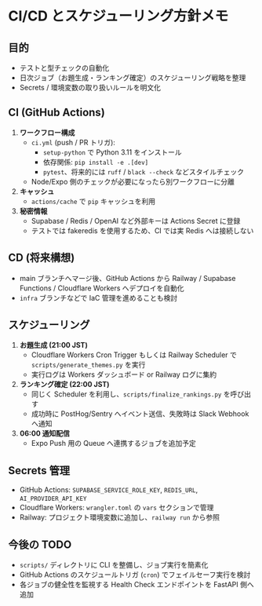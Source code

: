 # CI/CD とスケジューリング方針メモ

## 目的
- テストと型チェックの自動化
- 日次ジョブ（お題生成・ランキング確定）のスケジューリング戦略を整理
- Secrets / 環境変数の取り扱いルールを明文化

## CI (GitHub Actions)
1. **ワークフロー構成**
   - `ci.yml` (push / PR トリガ):  
     - `setup-python` で Python 3.11 をインストール  
     - 依存関係: `pip install -e .[dev]`  
     - `pytest`、将来的には `ruff` / `black --check` などスタイルチェック  
   - Node/Expo 側のチェックが必要になったら別ワークフローに分離
2. **キャッシュ**
   - `actions/cache` で `pip` キャッシュを利用
3. **秘密情報**
   - Supabase / Redis / OpenAI など外部キーは Actions Secret に登録  
   - テストでは fakeredis を使用するため、CI では実 Redis へは接続しない

## CD (将来構想)
- main ブランチへマージ後、GitHub Actions から Railway / Supabase Functions / Cloudflare Workers へデプロイを自動化
- `infra` ブランチなどで IaC 管理を進めることも検討

## スケジューリング
1. **お題生成 (21:00 JST)**
   - Cloudflare Workers Cron Trigger もしくは Railway Scheduler で `scripts/generate_themes.py` を実行
   - 実行ログは Workers ダッシュボード or Railway ログに集約
2. **ランキング確定 (22:00 JST)**
   - 同じく Scheduler を利用し、`scripts/finalize_rankings.py` を呼び出す
   - 成功時に PostHog/Sentry へイベント送信、失敗時は Slack Webhook へ通知
3. **06:00 通知配信**
   - Expo Push 用の Queue へ連携するジョブを追加予定

## Secrets 管理
- GitHub Actions: `SUPABASE_SERVICE_ROLE_KEY`, `REDIS_URL`, `AI_PROVIDER_API_KEY`
- Cloudflare Workers: `wrangler.toml` の `vars` セクションで管理
- Railway: プロジェクト環境変数に追加し、`railway run` から参照

## 今後の TODO
- `scripts/` ディレクトリに CLI を整備し、ジョブ実行を簡素化
- GitHub Actions のスケジュールトリガ (`cron`) でフェイルセーフ実行を検討
- 各ジョブの健全性を監視する Health Check エンドポイントを FastAPI 側へ追加
